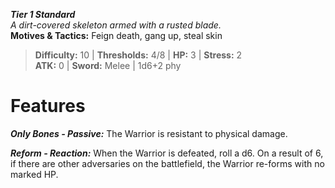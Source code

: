 ***Tier 1 Standard***  
*A dirt-covered skeleton armed with a rusted blade.*  
**Motives & Tactics:** Feign death, gang up, steal skin

> **Difficulty:** 10 | **Thresholds:** 4/8 | **HP:** 3 | **Stress:** 2  
> **ATK:** 0 | **Sword:** Melee | 1d6+2 phy  

# Features

***Only Bones - Passive:*** The Warrior is resistant to physical damage.

***Reform - Reaction:*** When the Warrior is defeated, roll a d6. On a result of 6, if there are other adversaries on the battlefield, the Warrior re-forms with no marked HP.
